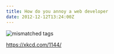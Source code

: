 ```yaml
---
title: How do you annoy a web developer
date: 2012-12-12T13:24:00Z
---
```


![mismatched tags](https://imgs.xkcd.com/comics/tags.png)

https://xkcd.com/1144/

